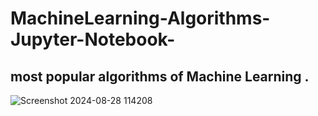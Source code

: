 # MachineLearning-Algorithms-Jupyter-Notebook-

most popular algorithms of  Machine Learning .
--------------------------------------
![Screenshot 2024-08-28 114208](https://github.com/user-attachments/assets/0d43d380-e3f6-4426-9994-9aa048be93d7 )
